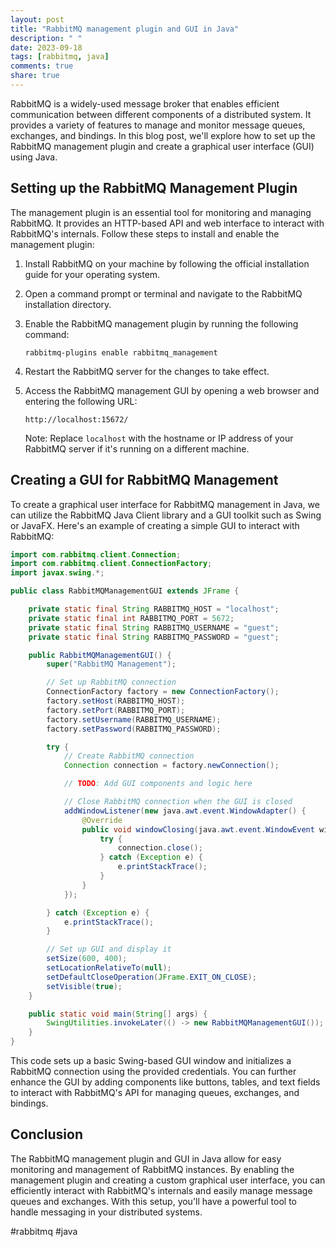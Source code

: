 ```yaml
---
layout: post
title: "RabbitMQ management plugin and GUI in Java"
description: " "
date: 2023-09-18
tags: [rabbitmq, java]
comments: true
share: true
---
```


RabbitMQ is a widely-used message broker that enables efficient communication between different components of a distributed system. It provides a variety of features to manage and monitor message queues, exchanges, and bindings. In this blog post, we'll explore how to set up the RabbitMQ management plugin and create a graphical user interface (GUI) using Java.

## Setting up the RabbitMQ Management Plugin

The management plugin is an essential tool for monitoring and managing RabbitMQ. It provides an HTTP-based API and web interface to interact with RabbitMQ's internals. Follow these steps to install and enable the management plugin:

1. Install RabbitMQ on your machine by following the official installation guide for your operating system.

2. Open a command prompt or terminal and navigate to the RabbitMQ installation directory.

3. Enable the RabbitMQ management plugin by running the following command:

   ```
   rabbitmq-plugins enable rabbitmq_management
   ```

4. Restart the RabbitMQ server for the changes to take effect.

5. Access the RabbitMQ management GUI by opening a web browser and entering the following URL:

   ```
   http://localhost:15672/
   ```

   Note: Replace `localhost` with the hostname or IP address of your RabbitMQ server if it's running on a different machine.

## Creating a GUI for RabbitMQ Management

To create a graphical user interface for RabbitMQ management in Java, we can utilize the RabbitMQ Java Client library and a GUI toolkit such as Swing or JavaFX. Here's an example of creating a simple GUI to interact with RabbitMQ:

```java
import com.rabbitmq.client.Connection;
import com.rabbitmq.client.ConnectionFactory;
import javax.swing.*;

public class RabbitMQManagementGUI extends JFrame {

    private static final String RABBITMQ_HOST = "localhost";
    private static final int RABBITMQ_PORT = 5672;
    private static final String RABBITMQ_USERNAME = "guest";
    private static final String RABBITMQ_PASSWORD = "guest";

    public RabbitMQManagementGUI() {
        super("RabbitMQ Management");

        // Set up RabbitMQ connection
        ConnectionFactory factory = new ConnectionFactory();
        factory.setHost(RABBITMQ_HOST);
        factory.setPort(RABBITMQ_PORT);
        factory.setUsername(RABBITMQ_USERNAME);
        factory.setPassword(RABBITMQ_PASSWORD);

        try {
            // Create RabbitMQ connection
            Connection connection = factory.newConnection();

            // TODO: Add GUI components and logic here

            // Close RabbitMQ connection when the GUI is closed
            addWindowListener(new java.awt.event.WindowAdapter() {
                @Override
                public void windowClosing(java.awt.event.WindowEvent windowEvent) {
                    try {
                        connection.close();
                    } catch (Exception e) {
                        e.printStackTrace();
                    }
                }
            });

        } catch (Exception e) {
            e.printStackTrace();
        }

        // Set up GUI and display it
        setSize(600, 400);
        setLocationRelativeTo(null);
        setDefaultCloseOperation(JFrame.EXIT_ON_CLOSE);
        setVisible(true);
    }

    public static void main(String[] args) {
        SwingUtilities.invokeLater(() -> new RabbitMQManagementGUI());
    }
}
```

This code sets up a basic Swing-based GUI window and initializes a RabbitMQ connection using the provided credentials. You can further enhance the GUI by adding components like buttons, tables, and text fields to interact with RabbitMQ's API for managing queues, exchanges, and bindings.

## Conclusion

The RabbitMQ management plugin and GUI in Java allow for easy monitoring and management of RabbitMQ instances. By enabling the management plugin and creating a custom graphical user interface, you can efficiently interact with RabbitMQ's internals and easily manage message queues and exchanges. With this setup, you'll have a powerful tool to handle messaging in your distributed systems.

#rabbitmq #java